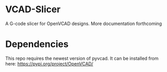 # VCAD-Slicer
A G-code slicer for OpenVCAD designs. More documentation forthcoming

# Dependencies
This repo requires the newest version of pyvcad. It can be installed from here: https://pypi.org/project/OpenVCAD/
